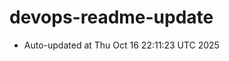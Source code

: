 # devops-readme-update
<!--START_SECTION:activity-->
- Auto-updated at Thu Oct 16 22:11:23 UTC 2025
<!--END_SECTION:activity-->
